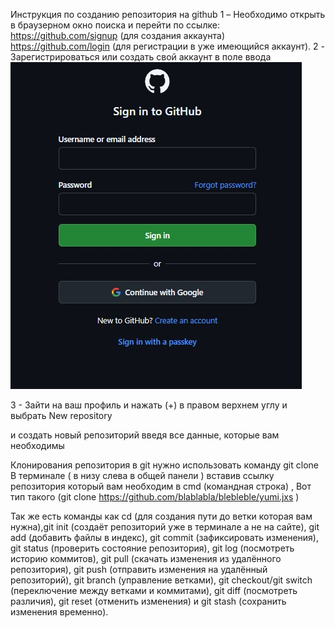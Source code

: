 Инструкция по созданию репозитория на github
1 – Необходимо открыть в браузерном окно поиска и перейти по ссылке: https://github.com/signup (для создания аккаунта) https://github.com/login (для регистрации в уже имеющийся аккаунт).
2 - Зарегистрироваться или создать свой аккаунт в поле ввода
![Пример](https://github.com/fwefwal/htotototo/blob/main/kartinka1.jpg)
 
3 - Зайти на ваш профиль и нажать (+) в правом верхнем углу и выбрать New repository 

и создать новый репозиторий введя все данные, которые вам необходимы
 

Клонирования репозитория в git нужно использовать команду git clone  
В терминале ( в низу слева в общей панели ) вставив ссылку репозитория который вам необходим в cmd (командная строка) ,
Вот тип такого (git clone https://github.com/blablabla/blebleble/yumi.jxs )
 
Так же есть команды как cd (для создания пути до ветки которая вам нужна),git init (создаёт репозиторий уже в терминале а не на сайте), git add (добавить файлы в индекс), git commit (зафиксировать изменения), git status (проверить состояние репозитория), git log (посмотреть историю коммитов), git pull (скачать изменения из удалённого репозитория), git push (отправить изменения на удалённый репозиторий), git branch (управление ветками), git checkout/git switch (переключение между ветками и коммитами), git diff (посмотреть различия), git reset (отменить изменения) и git stash (сохранить изменения временно).
